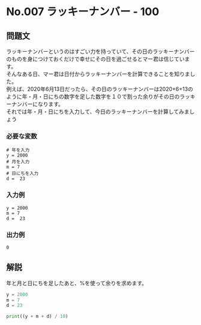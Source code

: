 # No.007 ラッキーナンバー - 100
## 問題文
ラッキーナンバーというのはすごい力を持っていて、その日のラッキーナンバーのものを身につけておくだけで幸せにその日を過ごせるとマー君は信じています。<br>
そんなある日、マー君は日付からラッキーナンバーを計算できることを知りました。<br>
例えば、2020年6月13日だったら、その日のラッキーナンバーは2020+6+13のように年・月・日にちの数字を足した数字を１０で割った余りがその日のラッキーナンバーになります。<br>
それでは年・月・日にちを入力して、今日のラッキーナンバーを計算してみましょう
### 必要な変数
```
# 年を入力
y = 2000
# 月を入力
m = 7
# 日にちを入力
d =  23
```
### 入力例
```
y = 2000
m = 7
d =  23
```
### 出力例
```
0
```
## 解説
年と月と日にちを足したあと、%を使って余りを求めます。
```py
y = 2000
m = 7
d = 23

print((y + m + d) / 10)
```
